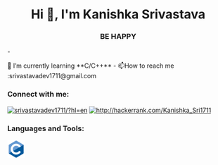 <h1 align="center">Hi 👋, I'm Kanishka Srivastava</h1> <h3 align="center">BE HAPPY</h3> -<p> 🌱 I’m currently learning **C/C++** 
- 📫How to reach me :srivastavadev1711@gmail.com</p><h3 align="left">Connect with me:</h3> <p align="left"> <a href="https://www.instagram.com/srivastavadev1711/?hl=en" target="blank"><img align="center" src="https://raw.githubusercontent.com/rahuldkjain/github-profile-readme-generator/master/src/images/icons/Social/instagram.svg" alt="srivastavadev1711/?hl=en" height="30" width="40" /></a> <a href="https://www.hackerrank.com/Kanishka_Sri1711" target="blank"><img align="center" src="https://raw.githubusercontent.com/rahuldkjain/github-profile-readme-generator/master/src/images/icons/Social/hackerrank.svg" alt="http://hackerrank.com/Kanishka_Sri1711" height="30" width="40" /></a> </p> <h3 align="left">Languages and Tools:</h3> <p align="left"> <a href="https://www.cprogramming.com" target="_blank" rel="noreferrer"> <img src="https://github.com/devicons/devicon/blob/master/icons/c/c-original.svg" alt="C/C++" width="40" height="40"/> </a> </p>
